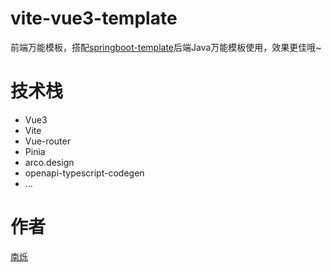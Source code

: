 # vite-vue3-template

前端万能模板，搭配<a href="https://github.com/nanshuo0814/springboot-template">springboot-template</a>后端Java万能模板使用，效果更佳哦~

# 技术栈
- Vue3
- Vite
- Vue-router
- Pinia
- arco.design
- openapi-typescript-codegen
- ...

# 作者
<a href="https://github.com/nanshuo0814">南烁</a>
